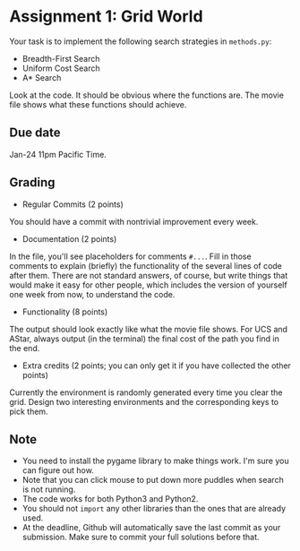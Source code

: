 Assignment 1: Grid World
=========

Your task is to implement the following search strategies in `methods.py`:

- Breadth-First Search
- Uniform Cost Search
- A\* Search

Look at the code. It should be obvious where the functions are. The movie file shows what these functions should achieve.  

Due date
-----
Jan-24 11pm Pacific Time.

Grading
-----
- Regular Commits (2 points)

You should have a commit with nontrivial improvement every week.

- Documentation (2 points)

In the file, you'll see placeholders for comments `#...`. Fill in those comments to explain (briefly) the functionality of the several lines of code after them. There are not standard answers, of course, but write things that would make it easy for other people, which includes the version of yourself one week from now, to understand the code.

- Functionality (8 points)

The output should look exactly like what the movie file shows. For UCS and AStar, always output (in the terminal) the final cost of the path you find in the end.

- Extra credits (2 points; you can only get it if you have collected the other points)

Currently the environment is randomly generated every time you clear the grid. Design two interesting environments and the corresponding keys to pick them.

Note
------
- You need to install the pygame library to make things work. I'm sure you can figure out how.
- Note that you can click mouse to put down more puddles when search is not running.
- The code works for both Python3 and Python2.
- You should not `import` any other libraries than the ones that are already used.
- At the deadline, Github will automatically save the last commit as your submission. Make sure to commit your full solutions before that. 
